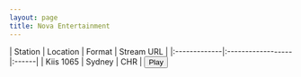 ```yaml
---
layout: page
title: Nova Entertainment
---
```


<script src="https://cdn.jsdelivr.net/npm/hls.js@latest"></script> <!-- Include the HLS.js library -->

| Station | Location | Format | Stream URL |
|:-------------|:------------------|:------|
| Kiis 1065 | Sydney | CHR | <button id="playButton">Play</button><script>window.audioSrc = 'https://playerservices.streamtheworld.com/api/livestream-redirect/ARN_KIIS1065_SC'</script> |
| 2Day FM | Sydney | CHR | <button id="playButton">Play</button><script>window.audioSrc = 'https://wz2liw.scahw.com.au/live/2day_128.stream/playlist.m3u8'</script> |





<!-- <audio id="2classicrock" controls></audio>

<script>
  //var audio = document.getElementById('2classicrock');
  var audio = new Audio(); // Create an audio element
  var url = window.audioSrc
  var hls = new Hls();
  // Initialize more audio variables as needed
    playButton.addEventListener('click', function() {

  if (audio.canPlayType('application/vnd.apple.mpegurl') || (typeof window.Hls === 'undefined')) {
    audio.src = url;

  } else {
      audio.controls = true; // Enable controls for the audio player
      // Attach the media to the audio player when the HLS manifest is parsed
      hls.on(Hls.Events.MANIFEST_PARSED, function() {
        hls.attachMedia(audio);
        audio.play(); // Start playback after the source is loaded
      });

        hls.loadSource(url); // Provide the path to your .m3u8 file

  }})
</script> -->


<!-- <script>
  var audio = document.getElementById('2classicrock');
  var url = window.audioSrc
  var hls = new Hls();
  // Initialize more audio variables as needed
    playButton.addEventListener('click', function() {

  if (audio.canPlayType('application/vnd.apple.mpegurl') || (typeof window.Hls === 'undefined')) {
    audio.src = url;

  } else {

      hls.attachMedia(audio);

      //hls.stopLoad();
      //hls.attachMedia(audio);
      hls.loadSource(url); // Provide the path to your .m3u8 file
      audio.play();
    ;
  }})
</script> -->




<script>
  var playButton = document.getElementById('playButton'); // Get the play button element
  var url = window.audioSrc
  var hls = new Hls(); // Create an instance of HLS.js
  var audio = new Audio(); // Create an audio element

 hls.loadSource(url); // Provide the path to your .m3u8 file
 
  // When the play button is clicked, load the HLS source and start playback
  playButton.addEventListener('click', function() {
    hls.attachMedia(audio); // Attach the media to the audio element
    audio.play(); // Start playback
  });
</script>


